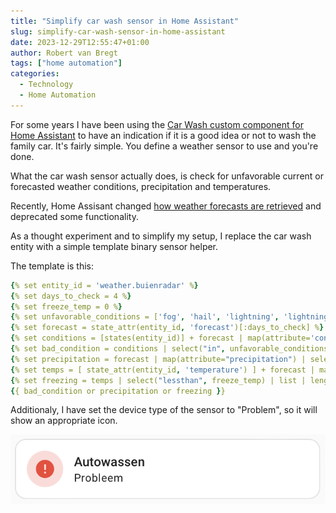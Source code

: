 ```yaml
---
title: "Simplify car wash sensor in Home Assistant"
slug: simplify-car-wash-sensor-in-home-assistant
date: 2023-12-29T12:55:47+01:00
author: Robert van Bregt
tags: ["home automation"]
categories:
  - Technology
  - Home Automation
---
```

For some years I have been using the [Car Wash custom component for Home Assistant][repo] to have an indication if it is a good idea or not to wash the family car. It's fairly simple. You define a weather sensor to use and you're done.

What the car wash sensor actually does, is check for unfavorable current or forecasted weather conditions, precipitation and temperatures.

Recently, Home Assisant changed [how weather forecasts are retrieved][hablog] and deprecated some functionality.

As a thought experiment and to simplify my setup, I replace the car wash entity with a simple template binary sensor helper.

The template is this:

```yaml
{% set entity_id = 'weather.buienradar' %}
{% set days_to_check = 4 %}
{% set freeze_temp = 0 %}
{% set unfavorable_conditions = ['fog', 'hail', 'lightning', 'lightning-rainy', 'pouring', 'rainy', 'snowy', 'snowy-rainy', 'exceptional'] %}
{% set forecast = state_attr(entity_id, 'forecast')[:days_to_check] %}
{% set conditions = [states(entity_id)] + forecast | map(attribute='condition') | list %}
{% set bad_condition = conditions | select("in", unfavorable_conditions) | list | length != 0 %}
{% set precipitation = forecast | map(attribute="precipitation") | select("greaterthan", 0) | list | length != 0 %}
{% set temps = [ state_attr(entity_id, 'temperature') ] + forecast | map(attribute="temperature") | list + forecast | map(attribute="templow") | list %}
{% set freezing = temps | select("lessthan", freeze_temp) | list | length != 0 %}
{{ bad_condition or precipitation or freezing }}
```

Additionaly, I have set the device type of the sensor to "Problem", so it will show an appropriate icon.

![Car wash sensor](./car-wash.png)

[repo]: https://github.com/Limych/ha-car_wash/
[hablog]: https://www.home-assistant.io/blog/2023/09/06/release-20239/#weather-forecast-service
